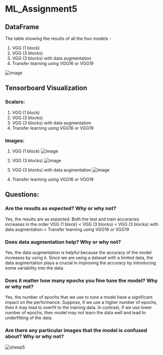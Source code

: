# ML_Assignment5

## DataFrame 

The table showing the results of all the four models - 
1. VGG (1 block)
2. VGG (3 blocks)
3. VGG (3 blocks) with data augmentation
4. Transfer learning using VGG16 or VGG19

![image](https://user-images.githubusercontent.com/76489649/233083072-09bdc9a4-90fc-48a3-a33d-ff9b0278837a.png)

## Tensorboard  Visualization

### Scalars:

1. VGG (1 block)
2. VGG (3 blocks)
3. VGG (3 blocks) with data augmentation
4. Transfer learning using VGG16 or VGG19

### Images:

1. VGG (1 block)
![image](https://user-images.githubusercontent.com/76489649/233095818-42fbc0cd-b874-4321-8c2a-120c053bba70.png)

2. VGG (3 blocks)
![image](https://user-images.githubusercontent.com/76489649/233095882-c80344e4-2c67-4422-b7b9-c1824368af8d.png)


3. VGG (3 blocks) with data augmentation
![image](https://user-images.githubusercontent.com/76489649/233095645-fdc4e5d8-d855-4a8d-b0e8-f8aa90c2eb3d.png)

4. Transfer learning using VGG16 or VGG19


## Questions:

### Are the results as expected? Why or why not?
Yes, the results are as expected. Both the test and train accuracies increases in the order VGG (1 block) < VGG (3 blocks) < VGG (3 blocks) with data augmentation < Transfer learning using VGG16 or VGG19


### Does data augmentation help? Why or why not?
Yes, the data augmentation is helpful because the accuracy of the model increases by using it. Since we are using a dataset with a limited data, the data augmentation plays a crucial in improving the accuracy by introducing some variability into the data.


### Does it matter how many epochs you fine tune the model? Why or why not?
Yes, the number of epochs that we use to tune a model have a significant impact on the performance. Suppose, if we use a higher number of epochs, then it may lead to overfit to the training data. In contrast, if we use lower number of epochs, then model may not learn the data well and lead to underfitting of the data.


### Are there any particular images that the model is confused about? Why or why not?

![sheep5](https://user-images.githubusercontent.com/76489649/233100789-8fcbdf7e-eb55-40af-aa86-31a7d9cf918b.png)
